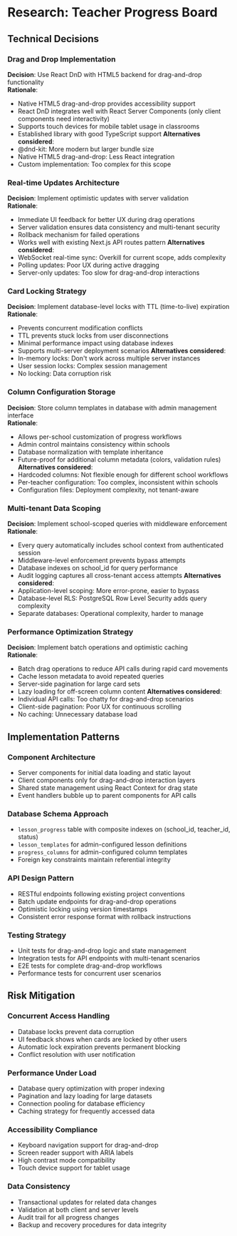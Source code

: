 # Research: Teacher Progress Board

## Technical Decisions

### Drag and Drop Implementation
**Decision**: Use React DnD with HTML5 backend for drag-and-drop functionality  
**Rationale**: 
- Native HTML5 drag-and-drop provides accessibility support
- React DnD integrates well with React Server Components (only client components need interactivity)
- Supports touch devices for mobile tablet usage in classrooms
- Established library with good TypeScript support
**Alternatives considered**: 
- @dnd-kit: More modern but larger bundle size
- Native HTML5 drag-and-drop: Less React integration
- Custom implementation: Too complex for this scope

### Real-time Updates Architecture
**Decision**: Implement optimistic updates with server validation  
**Rationale**:
- Immediate UI feedback for better UX during drag operations
- Server validation ensures data consistency and multi-tenant security
- Rollback mechanism for failed operations
- Works well with existing Next.js API routes pattern
**Alternatives considered**:
- WebSocket real-time sync: Overkill for current scope, adds complexity
- Polling updates: Poor UX during active dragging
- Server-only updates: Too slow for drag-and-drop interactions

### Card Locking Strategy
**Decision**: Implement database-level locks with TTL (time-to-live) expiration  
**Rationale**:
- Prevents concurrent modification conflicts
- TTL prevents stuck locks from user disconnections
- Minimal performance impact using database indexes
- Supports multi-server deployment scenarios
**Alternatives considered**:
- In-memory locks: Don't work across multiple server instances
- User session locks: Complex session management
- No locking: Data corruption risk

### Column Configuration Storage
**Decision**: Store column templates in database with admin management interface  
**Rationale**:
- Allows per-school customization of progress workflows
- Admin control maintains consistency within schools
- Database normalization with template inheritance
- Future-proof for additional column metadata (colors, validation rules)
**Alternatives considered**:
- Hardcoded columns: Not flexible enough for different school workflows
- Per-teacher configuration: Too complex, inconsistent within schools
- Configuration files: Deployment complexity, not tenant-aware

### Multi-tenant Data Scoping
**Decision**: Implement school-scoped queries with middleware enforcement  
**Rationale**:
- Every query automatically includes school context from authenticated session
- Middleware-level enforcement prevents bypass attempts
- Database indexes on school_id for query performance
- Audit logging captures all cross-tenant access attempts
**Alternatives considered**:
- Application-level scoping: More error-prone, easier to bypass
- Database-level RLS: PostgreSQL Row Level Security adds query complexity
- Separate databases: Operational complexity, harder to manage

### Performance Optimization Strategy
**Decision**: Implement batch operations and optimistic caching  
**Rationale**:
- Batch drag operations to reduce API calls during rapid card movements
- Cache lesson metadata to avoid repeated queries
- Server-side pagination for large card sets
- Lazy loading for off-screen column content
**Alternatives considered**:
- Individual API calls: Too chatty for drag-and-drop scenarios
- Client-side pagination: Poor UX for continuous scrolling
- No caching: Unnecessary database load

## Implementation Patterns

### Component Architecture
- Server components for initial data loading and static layout
- Client components only for drag-and-drop interaction layers
- Shared state management using React Context for drag state
- Event handlers bubble up to parent components for API calls

### Database Schema Approach
- `lesson_progress` table with composite indexes on (school_id, teacher_id, status)
- `lesson_templates` for admin-configured lesson definitions
- `progress_columns` for admin-configured column templates
- Foreign key constraints maintain referential integrity

### API Design Pattern
- RESTful endpoints following existing project conventions
- Batch update endpoints for drag-and-drop operations
- Optimistic locking using version timestamps
- Consistent error response format with rollback instructions

### Testing Strategy
- Unit tests for drag-and-drop logic and state management
- Integration tests for API endpoints with multi-tenant scenarios
- E2E tests for complete drag-and-drop workflows
- Performance tests for concurrent user scenarios

## Risk Mitigation

### Concurrent Access Handling
- Database locks prevent data corruption
- UI feedback shows when cards are locked by other users
- Automatic lock expiration prevents permanent blocking
- Conflict resolution with user notification

### Performance Under Load
- Database query optimization with proper indexing
- Pagination and lazy loading for large datasets
- Connection pooling for database efficiency
- Caching strategy for frequently accessed data

### Accessibility Compliance
- Keyboard navigation support for drag-and-drop
- Screen reader support with ARIA labels
- High contrast mode compatibility
- Touch device support for tablet usage

### Data Consistency
- Transactional updates for related data changes
- Validation at both client and server levels
- Audit trail for all progress changes
- Backup and recovery procedures for data integrity